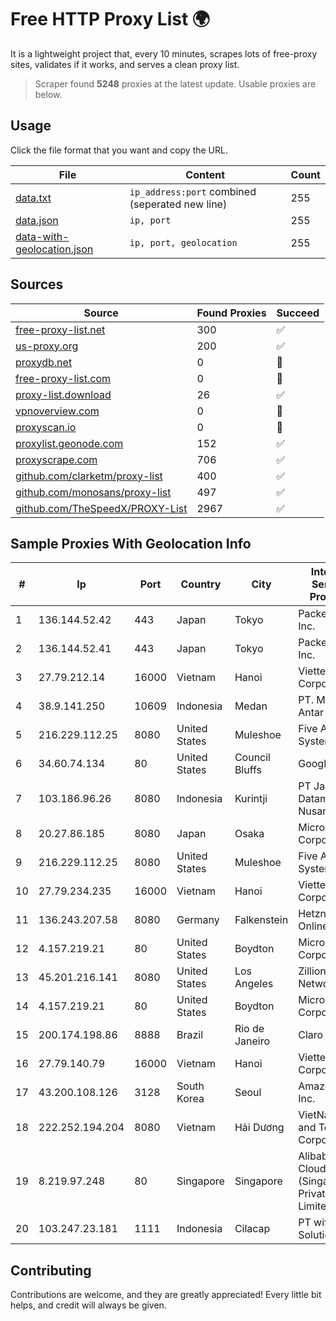 
# Free HTTP Proxy List 🌍

It is a lightweight project that, every 10 minutes, scrapes lots of free-proxy sites, validates if it works, and serves a clean proxy list.


> Scraper found **5248** proxies at the latest update. Usable proxies are below.

## Usage

Click the file format that you want and copy the URL.


|File|Content|Count|
|----|-------|-----|
|[data.txt](https://raw.githubusercontent.com/themiralay/Proxy-List-World/master/data.txt)|`ip_address:port` combined (seperated new line)|255|
|[data.json](https://raw.githubusercontent.com/themiralay/Proxy-List-World/master/data.json)|`ip, port`|255|
|[data-with-geolocation.json](https://raw.githubusercontent.com/themiralay/Proxy-List-World/master/data-with-geolocation.json)|`ip, port, geolocation`|255|

## Sources

|Source|Found Proxies|Succeed|
|------|-------------|-------|
|[free-proxy-list.net](https://free-proxy-list.net)|300|✅|
|[us-proxy.org](https://www.us-proxy.org)|200|✅|
|[proxydb.net](http://proxydb.net)|0|🚫|
|[free-proxy-list.com](https://free-proxy-list.com/?page=&port=&type%5B%5D=http&type%5B%5D=https&up_time=0&search=Search)|0|🚫|
|[proxy-list.download](https://www.proxy-list.download/HTTP)|26|✅|
|[vpnoverview.com](https://vpnoverview.com/privacy/anonymous-browsing/free-proxy-servers)|0|🚫|
|[proxyscan.io](https://www.proxyscan.io)|0|🚫|
|[proxylist.geonode.com](https://proxylist.geonode.com/api/proxy-list?limit=300&page=1&sort_by=lastChecked&sort_type=desc&protocols=http,https)|152|✅|
|[proxyscrape.com](https://api.proxyscrape.com/v2/?request=displayproxies&protocol=http&timeout=10000&country=all&ssl=all&anonymity=all)|706|✅|
|[github.com/clarketm/proxy-list](https://raw.githubusercontent.com/clarketm/proxy-list/master/proxy-list-raw.txt)|400|✅|
|[github.com/monosans/proxy-list](https://raw.githubusercontent.com/monosans/proxy-list/main/proxies/http.txt)|497|✅|
|[github.com/TheSpeedX/PROXY-List](https://raw.githubusercontent.com/TheSpeedX/PROXY-List/master/http.txt)|2967|✅|


## Sample Proxies With Geolocation Info

|#|Ip|Port|Country|City|Internet Service Provider|
|-|--|----|-------|----|-------------------------|
|1|136.144.52.42|443|Japan|Tokyo|Packet Host, Inc.|
|2|136.144.52.41|443|Japan|Tokyo|Packet Host, Inc.|
|3|27.79.212.14|16000|Vietnam|Hanoi|Viettel Corporation|
|4|38.9.141.250|10609|Indonesia|Medan|PT. Media Antar Nusa|
|5|216.229.112.25|8080|United States|Muleshoe|Five Area Systems, LLC|
|6|34.60.74.134|80|United States|Council Bluffs|Google LLC|
|7|103.186.96.26|8080|Indonesia|Kurintji|PT Jaringan Datamedia Nusantara|
|8|20.27.86.185|8080|Japan|Osaka|Microsoft Corporation|
|9|216.229.112.25|8080|United States|Muleshoe|Five Area Systems, LLC|
|10|27.79.234.235|16000|Vietnam|Hanoi|Viettel Corporation|
|11|136.243.207.58|8080|Germany|Falkenstein|Hetzner Online GmbH|
|12|4.157.219.21|80|United States|Boydton|Microsoft Corporation|
|13|45.201.216.141|8080|United States|Los Angeles|Zillion Network Inc.|
|14|4.157.219.21|80|United States|Boydton|Microsoft Corporation|
|15|200.174.198.86|8888|Brazil|Rio de Janeiro|Claro S.A|
|16|27.79.140.79|16000|Vietnam|Hanoi|Viettel Corporation|
|17|43.200.108.126|3128|South Korea|Seoul|Amazon.com, Inc.|
|18|222.252.194.204|8080|Vietnam|Hải Dương|VietNam Post and Telecom Corporation|
|19|8.219.97.248|80|Singapore|Singapore|Alibaba Cloud (Singapore) Private Limited|
|20|103.247.23.181|1111|Indonesia|Cilacap|PT wifian Solution|



## Contributing

Contributions are welcome, and they are greatly appreciated! Every
little bit helps, and credit will always be given.

